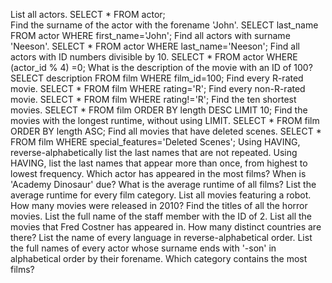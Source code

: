 List all actors. SELECT * FROM actor;  
Find the surname of the actor with the forename 'John'. SELECT last_name FROM actor WHERE first_name='John';
Find all actors with surname 'Neeson'. SELECT * FROM actor WHERE last_name='Neeson';
Find all actors with ID numbers divisible by 10. SELECT * FROM actor WHERE (actor_id % 4) =0;
What is the description of the movie with an ID of 100? SELECT description FROM film  WHERE film_id=100;
Find every R-rated movie. SELECT * FROM film WHERE rating='R'; 
Find every non-R-rated movie. SELECT * FROM film WHERE rating!='R';
Find the ten shortest movies. SELECT * FROM film ORDER BY length DESC LIMIT 10;
Find the movies with the longest runtime, without using LIMIT. SELECT * FROM film ORDER BY length ASC;
Find all movies that have deleted scenes. SELECT * FROM film WHERE special_features='Deleted Scenes';
Using HAVING, reverse-alphabetically list the last names that are not repeated.
Using HAVING, list the last names that appear more than once, from highest to lowest frequency.
Which actor has appeared in the most films?
When is 'Academy Dinosaur' due?
What is the average runtime of all films?
List the average runtime for every film category.
List all movies featuring a robot.
How many movies were released in 2010?
Find the titles of all the horror movies.
List the full name of the staff member with the ID of 2.
List all the movies that Fred Costner has appeared in.
How many distinct countries are there?
List the name of every language in reverse-alphabetical order.
List the full names of every actor whose surname ends with '-son' in alphabetical order by their forename.
Which category contains the most films?